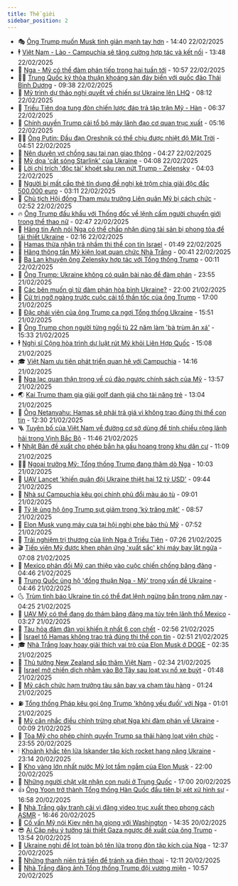 ```yaml
---
title: Thế giới
sidebar_position: 2
---
```


<!-- vnexpress-the-gioi:START -->
- 🎭 [Ông Trump muốn Musk tinh giản mạnh tay hơn](https://vnexpress.net/ong-trump-muon-musk-tinh-gian-manh-tay-hon-4852825.html) - 14:40 22/02/2025
- 🕴 [Việt Nam - Lào - Campuchia sẽ tăng cường hợp tác và kết nối](https://vnexpress.net/viet-nam-lao-campuchia-se-tang-cuong-hop-tac-va-ket-noi-4852820.html) - 13:48 22/02/2025
- 🤭 [Nga - Mỹ có thể đàm phán tiếp trong hai tuần tới](https://vnexpress.net/nga-my-co-the-dam-phan-tiep-trong-hai-tuan-toi-4852783.html) - 10:57 22/02/2025
- 🧑‍💻 [Trung Quốc ký thỏa thuận khoáng sản đáy biển với quốc đảo Thái Bình Dương](https://vnexpress.net/trung-quoc-ky-thoa-thuan-khoang-san-day-bien-voi-quoc-dao-thai-binh-duong-4852767.html) - 09:38 22/02/2025
- 🦏 [Mỹ trình dự thảo nghị quyết về chiến sự Ukraine lên LHQ](https://vnexpress.net/my-trinh-du-thao-nghi-quyet-ve-chien-su-ukraine-len-lhq-4852752.html) - 08:12 22/02/2025
- 🦒 [Triều Tiên dọa tung đòn chiến lược đáp trả tập trận Mỹ - Hàn](https://vnexpress.net/trieu-tien-doa-tung-don-chien-luoc-dap-tra-tap-tran-my-han-4852734.html) - 06:37 22/02/2025
- 🌈 [Chính quyền Trump cải tổ bộ máy lãnh đạo cơ quan trục xuất](https://vnexpress.net/chinh-quyen-trump-cai-to-bo-may-lanh-dao-co-quan-truc-xuat-4852652.html) - 05:16 22/02/2025
- 🧑‍🏫 [Ông Putin: Đầu đạn Oreshnik có thể chịu được nhiệt độ Mặt Trời](https://vnexpress.net/ong-putin-dau-dan-oreshnik-co-the-chiu-duoc-nhiet-do-mat-troi-4852673.html) - 04:51 22/02/2025
- 🐲 [Nên duyên vợ chồng sau tai nạn giao thông](https://vnexpress.net/nen-duyen-vo-chong-sau-tai-nan-giao-thong-4852701.html) - 04:27 22/02/2025
- 🦒 [Mỹ dọa &#39;cắt sóng Starlink&#39; của Ukraine](https://vnexpress.net/my-doa-cat-song-starlink-cua-ukraine-4852632.html) - 04:08 22/02/2025
- 🐻 [Lời chỉ trích &#39;độc tài&#39; khoét sâu rạn nứt Trump - Zelensky](https://vnexpress.net/loi-chi-trich-doc-tai-khoet-sau-ran-nut-trump-zelensky-4851719.html) - 04:03 22/02/2025
- 🚀 [Người bị mất cắp thẻ tín dụng đề nghị kẻ trộm chia giải độc đắc 500.000 euro](https://vnexpress.net/nguoi-bi-mat-cap-the-tin-dung-de-nghi-ke-trom-chia-giai-doc-dac-500-000-euro-4852634.html) - 03:11 22/02/2025
- 🥰 [Chủ tịch Hội đồng Tham mưu trưởng Liên quân Mỹ bị cách chức](https://vnexpress.net/chu-tich-hoi-dong-tham-muu-truong-lien-quan-my-bi-cach-chuc-4852619.html) - 02:52 22/02/2025
- 🔥 [Ông Trump đấu khẩu với Thống đốc về lệnh cấm người chuyển giới trong thể thao nữ](https://vnexpress.net/ong-trump-dau-khau-voi-thong-doc-ve-lenh-cam-nguoi-chuyen-gioi-trong-the-thao-nu-4852610.html) - 02:47 22/02/2025
- 🥳 [Hãng tin Anh nói Nga có thể chấp nhận dùng tài sản bị phong tỏa để tái thiết Ukraine](https://vnexpress.net/hang-tin-anh-noi-nga-co-the-chap-nhan-dung-tai-san-bi-phong-toa-de-tai-thiet-ukraine-4852570.html) - 02:16 22/02/2025
- 💼 [Hamas thừa nhận trả nhầm thi thể con tin Israel](https://vnexpress.net/hamas-thua-nhan-tra-nham-thi-the-con-tin-israel-4852597.html) - 01:49 22/02/2025
- 🤡 [Hãng thông tấn Mỹ kiện loạt quan chức Nhà Trắng](https://vnexpress.net/hang-thong-tan-my-kien-loat-quan-chuc-nha-trang-4852594.html) - 00:41 22/02/2025
- 🌁 [Ba Lan khuyên ông Zelensky hợp tác với Tổng thống Trump](https://vnexpress.net/ba-lan-khuyen-ong-zelensky-hop-tac-voi-tong-thong-trump-4852589.html) - 00:11 22/02/2025
- 🤩 [Ông Trump: Ukraine không có quân bài nào để đàm phán](https://vnexpress.net/ong-trump-ukraine-khong-co-quan-bai-nao-de-dam-phan-4852591.html) - 23:55 21/02/2025
- 🎉 [Các bên muốn gì từ đàm phán hòa bình Ukraine?](https://vnexpress.net/cac-ben-muon-gi-tu-dam-phan-hoa-binh-ukraine-vnepre-4852195.html) - 22:00 21/02/2025
- 🎉 [Cử tri ngỡ ngàng trước cuộc cải tổ thần tốc của ông Trump](https://vnexpress.net/cu-tri-ngo-ngang-truoc-cuoc-cai-to-than-toc-cua-ong-trump-4850756.html) - 17:00 21/02/2025
- 🌁 [Đặc phái viên của ông Trump ca ngợi Tổng thống Ukraine](https://vnexpress.net/dac-phai-vien-cua-ong-trump-ca-ngoi-tong-thong-ukraine-4852559.html) - 15:51 21/02/2025
- 🌊 [Ông Trump chọn người từng ngồi tù 22 năm làm &#39;bà trùm ân xá&#39;](https://vnexpress.net/ong-trump-chon-nguoi-tung-ngoi-tu-22-nam-lam-ba-trum-an-xa-4852538.html) - 15:33 21/02/2025
- 🕴 [Nghị sĩ Cộng hòa trình dự luật rút Mỹ khỏi Liên Hợp Quốc](https://vnexpress.net/nghi-si-cong-hoa-trinh-du-luat-rut-my-khoi-lien-hop-quoc-4852524.html) - 15:08 21/02/2025
- 🎓 [Việt Nam ưu tiên phát triển quan hệ với Campuchia](https://vnexpress.net/viet-nam-uu-tien-phat-trien-quan-he-voi-campuchia-4852545.html) - 14:16 21/02/2025
- 🦩 [Nga lạc quan thận trọng về cú đảo ngược chính sách của Mỹ](https://vnexpress.net/nga-lac-quan-than-trong-ve-cu-dao-nguoc-chinh-sach-cua-my-4851718.html) - 13:57 21/02/2025
- 🌏 [Kai Trump tham gia giải golf danh giá cho tài năng trẻ](https://vnexpress.net/kai-trump-tham-gia-giai-golf-danh-gia-cho-tai-nang-tre-4852435.html) - 13:04 21/02/2025
- 🌋 [Ông Netanyahu: Hamas sẽ phải trả giá vì không trao đúng thi thể con tin](https://vnexpress.net/ong-netanyahu-hamas-se-phai-tra-gia-vi-khong-trao-dung-thi-the-con-tin-4852510.html) - 12:30 21/02/2025
- 🪜 [Tuyên bố của Việt Nam về đường cơ sở dùng để tính chiều rộng lãnh hải trong Vịnh Bắc Bộ](https://vnexpress.net/tuyen-bo-cua-viet-nam-ve-duong-co-so-dung-de-tinh-chieu-rong-lanh-hai-trong-vinh-bac-bo-4852433.html) - 11:46 21/02/2025
- 🕴 [Nhật Bản đề xuất cho phép bắn hạ gấu hoang trong khu dân cư](https://vnexpress.net/nhat-ban-de-xuat-cho-phep-ban-ha-gau-hoang-trong-khu-dan-cu-4852373.html) - 11:09 21/02/2025
- 🧑‍🏫 [Ngoại trưởng Mỹ: Tổng thống Trump đang thăm dò Nga](https://vnexpress.net/ngoai-truong-my-tong-thong-trump-dang-tham-do-nga-4852447.html) - 10:03 21/02/2025
- 🌮 [UAV Lancet &#39;khiến quân đội Ukraine thiệt hại 12 tỷ USD&#39;](https://vnexpress.net/uav-lancet-khien-quan-doi-ukraine-thiet-hai-12-ty-usd-4852405.html) - 09:44 21/02/2025
- 🚦 [Nhà sư Campuchia kêu gọi chính phủ đổi màu áo tù](https://vnexpress.net/nha-su-campuchia-keu-goi-chinh-phu-doi-mau-ao-tu-4852399.html) - 09:01 21/02/2025
- 💫 [Tỷ lệ ủng hộ ông Trump sụt giảm trong &#39;kỳ trăng mật&#39;](https://vnexpress.net/ty-le-ung-ho-ong-trump-sut-giam-trong-ky-trang-mat-vnepre-4852149.html) - 08:57 21/02/2025
- 🤡 [Elon Musk vung máy cưa tại hội nghị phe bảo thủ Mỹ](https://vnexpress.net/elon-musk-vung-may-cua-tai-hoi-nghi-phe-bao-thu-my-4852355.html) - 07:52 21/02/2025
- 🦣 [Trải nghiệm trị thương của lính Nga ở Triều Tiên](https://vnexpress.net/trai-nghiem-tri-thuong-cua-linh-nga-o-trieu-tien-4852199.html) - 07:26 21/02/2025
- 🎬 [Tiếp viên Mỹ được khen phản ứng &#39;xuất sắc&#39; khi máy bay lật ngửa](https://vnexpress.net/tiep-vien-my-duoc-khen-phan-ung-xuat-sac-khi-may-bay-lat-ngua-4852224.html) - 07:08 21/02/2025
- 🎉 [Mexico phản đối Mỹ can thiệp vào cuộc chiến chống băng đảng](https://vnexpress.net/mexico-phan-doi-my-can-thiep-vao-cuoc-chien-chong-bang-dang-4852228.html) - 04:46 21/02/2025
- 🎡 [Trung Quốc ủng hộ &#39;đồng thuận Nga - Mỹ&#39; trong vấn đề Ukraine](https://vnexpress.net/trung-quoc-ung-ho-dong-thuan-nga-my-trong-van-de-ukraine-4852278.html) - 04:46 21/02/2025
- 🌜 [Trùm tình báo Ukraine tin có thể đạt lệnh ngừng bắn trong năm nay](https://vnexpress.net/trum-tinh-bao-ukraine-tin-co-the-dat-lenh-ngung-ban-trong-nam-nay-4852274.html) - 04:25 21/02/2025
- 🎡 [UAV Mỹ có thể đang do thám băng đảng ma túy trên lãnh thổ Mexico](https://vnexpress.net/uav-my-co-the-dang-do-tham-bang-dang-ma-tuy-tren-lanh-tho-mexico-4852242.html) - 03:27 21/02/2025
- 🤗 [Tàu hỏa đâm đàn voi khiến ít nhất 6 con chết](https://vnexpress.net/tau-hoa-dam-dan-voi-khien-it-nhat-6-con-chet-4852160.html) - 02:56 21/02/2025
- 🦩 [Israel tố Hamas không trao trả đúng thi thể con tin](https://vnexpress.net/israel-to-hamas-khong-trao-tra-dung-thi-the-con-tin-4852157.html) - 02:51 21/02/2025
- 🎓 [Nhà Trắng loay hoay giải thích vai trò của Elon Musk ở DOGE](https://vnexpress.net/nha-trang-loay-hoay-giai-thich-vai-tro-cua-elon-musk-o-doge-4851210.html) - 02:35 21/02/2025
- 🌁 [Thủ tướng New Zealand sắp thăm Việt Nam](https://vnexpress.net/thu-tuong-new-zealand-sap-tham-viet-nam-4852166.html) - 02:34 21/02/2025
- 🤩 [Israel mở chiến dịch nhằm vào Bờ Tây sau loạt vụ nổ xe buýt](https://vnexpress.net/israel-mo-chien-dich-nham-vao-bo-tay-sau-loat-vu-no-xe-buyt-4852159.html) - 01:48 21/02/2025
- 👹 [Mỹ cách chức hạm trưởng tàu sân bay va chạm tàu hàng](https://vnexpress.net/my-cach-chuc-ham-truong-tau-san-bay-va-cham-tau-hang-4852133.html) - 01:24 21/02/2025
- ⛽️ [Tổng thống Pháp kêu gọi ông Trump &#39;không yếu đuối&#39; với Nga](https://vnexpress.net/tong-thong-phap-keu-goi-ong-trump-khong-yeu-duoi-voi-nga-4852135.html) - 01:01 21/02/2025
- 🚀 [Mỹ cân nhắc điều chỉnh trừng phạt Nga khi đàm phán về Ukraine](https://vnexpress.net/my-can-nhac-dieu-chinh-trung-phat-nga-khi-dam-phan-ve-ukraine-4852124.html) - 00:09 21/02/2025
- 🎡 [Tòa Mỹ cho phép chính quyền Trump sa thải hàng loạt viên chức](https://vnexpress.net/toa-my-cho-phep-chinh-quyen-trump-sa-thai-hang-loat-vien-chuc-4852131.html) - 23:55 20/02/2025
- 🕯 [Khoảnh khắc tên lửa Iskander tập kích rocket hạng nặng Ukraine](https://vnexpress.net/khoanh-khac-ten-lua-iskander-tap-kich-rocket-hang-nang-ukraine-4852026.html) - 23:14 20/02/2025
- 🐻 [Kho vàng lớn nhất nước Mỹ lọt tầm ngắm của Elon Musk](https://vnexpress.net/kho-vang-lon-nhat-nuoc-my-lot-tam-ngam-cua-elon-musk-4851727.html) - 22:00 20/02/2025
- 🚦 [Những người chật vật nhận con nuôi ở Trung Quốc](https://vnexpress.net/nhung-nguoi-chat-vat-nhan-con-nuoi-o-trung-quoc-4851301.html) - 17:00 20/02/2025
- 👍 [Ông Yoon trở thành Tổng thống Hàn Quốc đầu tiên bị xét xử hình sự](https://vnexpress.net/ong-yoon-tro-thanh-tong-thong-han-quoc-dau-tien-bi-xet-xu-hinh-su-4852104.html) - 16:58 20/02/2025
- 🚀 [Nhà Trắng gây tranh cãi vì đăng video trục xuất theo phong cách ASMR](https://vnexpress.net/nha-trang-gay-tranh-cai-vi-dang-video-truc-xuat-theo-phong-cach-asmr-4852111.html) - 16:46 20/02/2025
- 🌮 [Cố vấn Mỹ nói Kiev nên hạ giọng với Washington](https://vnexpress.net/co-van-my-noi-kiev-nen-ha-giong-voi-washington-4852096.html) - 14:35 20/02/2025
- 😎 [Ai Cập nêu ý tưởng tái thiết Gaza ngược đề xuất của ông Trump](https://vnexpress.net/ai-cap-neu-y-tuong-tai-thiet-gaza-nguoc-de-xuat-cua-ong-trump-4852088.html) - 13:54 20/02/2025
- 🐲 [Ukraine nghi để lọt toàn bộ tên lửa trong đòn tập kích của Nga](https://vnexpress.net/ukraine-nghi-de-lot-toan-bo-ten-lua-trong-don-tap-kich-cua-nga-4852057.html) - 12:37 20/02/2025
- 💫 [Những thanh niên trả tiền để tránh xa điện thoại](https://vnexpress.net/nhung-thanh-nien-tra-tien-de-tranh-xa-dien-thoai-4851729.html) - 12:11 20/02/2025
- 👀 [Nhà Trắng đăng ảnh Tổng thống Trump đội vương miện](https://vnexpress.net/nha-trang-dang-anh-tong-thong-trump-doi-vuong-mien-4852015.html) - 10:57 20/02/2025<!-- vnexpress-the-gioi:END -->